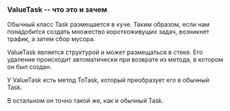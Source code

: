 ﻿### ValueTask -- что это и зачем

Обычный класс Task размещается в куче. Таким образом,
если нам понадобится создать множество короткоживущих задач,
возникнет трафик, а затем сбор мусора.

ValueTask является структурой и может размещаться в стеке.
Его удаление происходит автоматически при возврате из метода,
в котором он был создан.

У ValueTask есть метод ToTask, который преобразует его
в обычный Task.

В остальном он точно такой же, как и обычный Task.
